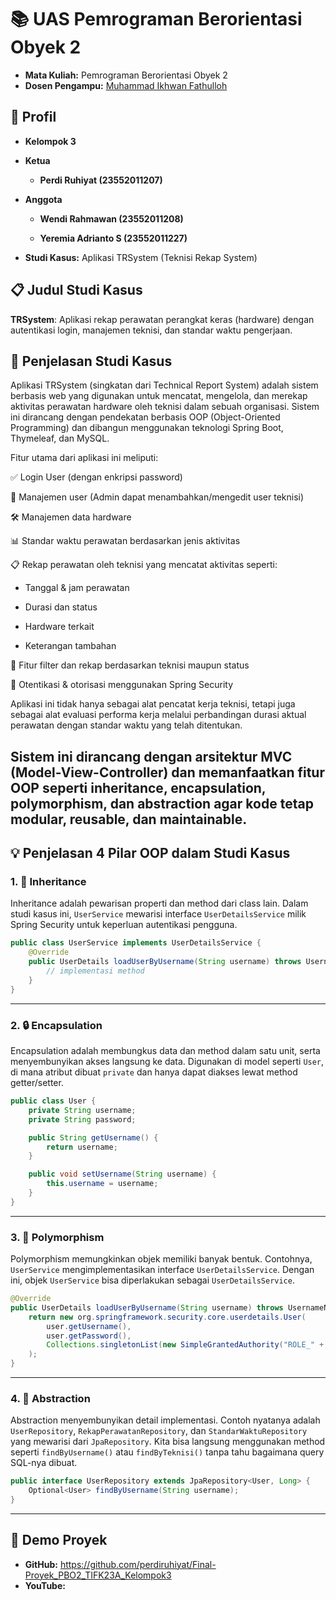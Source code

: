 # 📚 UAS Pemrograman Berorientasi Obyek 2

- **Mata Kuliah:** Pemrograman Berorientasi Obyek 2  
- **Dosen Pengampu:** [Muhammad Ikhwan Fathulloh](https://github.com/Muhammad-Ikhwan-Fathulloh)

## 👤 Profil
- **Kelompok 3**
- **Ketua**
  
  - **Perdi Ruhiyat (23552011207)**
- **Anggota**
  
   - **Wendi Rahmawan (23552011208)**
  
   - **Yeremia Adrianto S (23552011227)**
  
- **Studi Kasus:** Aplikasi TRSystem (Teknisi Rekap System)

## 📋 Judul Studi Kasus

**TRSystem**: Aplikasi rekap perawatan perangkat keras (hardware) dengan autentikasi login, manajemen teknisi, dan standar waktu pengerjaan.

## 🧾 Penjelasan Studi Kasus

Aplikasi TRSystem (singkatan dari Technical Report System) adalah sistem berbasis web yang digunakan untuk mencatat, mengelola, dan merekap aktivitas perawatan hardware oleh teknisi dalam sebuah organisasi. Sistem ini dirancang dengan pendekatan berbasis OOP (Object-Oriented Programming) dan dibangun menggunakan teknologi Spring Boot, Thymeleaf, dan MySQL.

Fitur utama dari aplikasi ini meliputi:

✅ Login User (dengan enkripsi password)

👥 Manajemen user (Admin dapat menambahkan/mengedit user teknisi)

🛠️ Manajemen data hardware

📊 Standar waktu perawatan berdasarkan jenis aktivitas

📋 Rekap perawatan oleh teknisi yang mencatat aktivitas seperti:

- Tanggal & jam perawatan

- Durasi dan status

- Hardware terkait

- Keterangan tambahan

🔎 Fitur filter dan rekap berdasarkan teknisi maupun status

🔐 Otentikasi & otorisasi menggunakan Spring Security

Aplikasi ini tidak hanya sebagai alat pencatat kerja teknisi, tetapi juga sebagai alat evaluasi performa kerja melalui perbandingan durasi aktual perawatan dengan standar waktu yang telah ditentukan.

Sistem ini dirancang dengan arsitektur MVC (Model-View-Controller) dan memanfaatkan fitur OOP seperti inheritance, encapsulation, polymorphism, dan abstraction agar kode tetap modular, reusable, dan maintainable.
---

## 💡 Penjelasan 4 Pilar OOP dalam Studi Kasus

### 1. 🧬 Inheritance

Inheritance adalah pewarisan properti dan method dari class lain. Dalam studi kasus ini, `UserService` mewarisi interface `UserDetailsService` milik Spring Security untuk keperluan autentikasi pengguna.

```java
public class UserService implements UserDetailsService {
    @Override
    public UserDetails loadUserByUsername(String username) throws UsernameNotFoundException {
        // implementasi method
    }
}
```

---

### 2. 🔒 Encapsulation

Encapsulation adalah membungkus data dan method dalam satu unit, serta menyembunyikan akses langsung ke data. Digunakan di model seperti `User`, di mana atribut dibuat `private` dan hanya dapat diakses lewat method getter/setter.

```java
public class User {
    private String username;
    private String password;

    public String getUsername() {
        return username;
    }

    public void setUsername(String username) {
        this.username = username;
    }
}
```

---

### 3. 🔁 Polymorphism

Polymorphism memungkinkan objek memiliki banyak bentuk. Contohnya, `UserService` mengimplementasikan interface `UserDetailsService`. Dengan ini, objek `UserService` bisa diperlakukan sebagai `UserDetailsService`.

```java
@Override
public UserDetails loadUserByUsername(String username) throws UsernameNotFoundException {
    return new org.springframework.security.core.userdetails.User(
        user.getUsername(),
        user.getPassword(),
        Collections.singletonList(new SimpleGrantedAuthority("ROLE_" + user.getRole()))
    );
}
```

---

### 4. 🧩 Abstraction

Abstraction menyembunyikan detail implementasi. Contoh nyatanya adalah `UserRepository`, `RekapPerawatanRepository`, dan `StandarWaktuRepository` yang mewarisi dari `JpaRepository`. Kita bisa langsung menggunakan method seperti `findByUsername()` atau `findByTeknisi()` tanpa tahu bagaimana query SQL-nya dibuat.

```java
public interface UserRepository extends JpaRepository<User, Long> {
    Optional<User> findByUsername(String username);
}
```

---

## 🎥 Demo Proyek

<ul>
  <li><strong>GitHub:</strong> <a href="https:github.com/perdiruhiyat/Final-Proyek_PBO2_TIFK23A_Kelompok3">https://github.com/perdiruhiyat/Final-Proyek_PBO2_TIFK23A_Kelompok3</a></li>
  <li><strong>YouTube:</strong> 
</ul>
